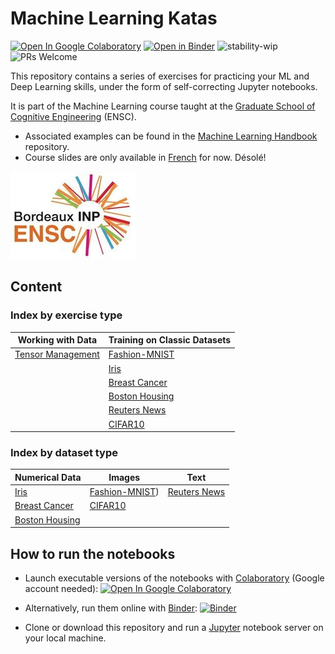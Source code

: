# Machine Learning Katas

[![Open In Google Colaboratory](https://colab.research.google.com/assets/colab-badge.svg)](https://colab.research.google.com/github/bpesquet/machine-learning-katas/blob/master/index.ipynb)
[![Open in Binder](https://mybinder.org/badge.svg)](https://mybinder.org/v2/gh/bpesquet/machine-learning-katas/master?filepath=index.ipynb)
![stability-wip](https://img.shields.io/badge/stability-work_in_progress-lightgrey.svg)
![PRs Welcome](https://img.shields.io/badge/PRs-welcome-brightgreen.svg)

This repository contains a series of exercises for practicing your ML and Deep Learning skills, under the form of self-correcting Jupyter notebooks.

It is part of the Machine Learning course taught at the [Graduate School of Cognitive Engineering](https://www.bordeaux-inp.fr/en) (ENSC).

- Associated examples can be found in the [Machine Learning Handbook](https://github.com/bpesquet/machine-learning-handbook) repository.
- Course slides are only available in [French](https://www.bpesquet.fr/slides/ia/) for now. Désolé!

[![ENSC logo](ensc-logo.jpg)](https://www.bordeaux-inp.fr/en)

## Content

### Index by exercise type

|Working with Data|Training on Classic Datasets|
|-|-|
|[Tensor Management](data/Tensor_Management.ipynb)|[Fashion-MNIST](classic-datasets/Fashion_MNIST.ipynb)
||[Iris](classic-datasets/Iris.ipynb)|
||[Breast Cancer](classic-datasets/Breast_Cancer.ipynb)|||
||[Boston Housing](classic-datasets/Boston_Housing.ipynb)|||
||[Reuters News](classic-datasets/Reuters_News.ipynb)|||
||[CIFAR10](classic-datasets/CIFAR10.ipynb)|||

### Index by dataset type

|Numerical Data|Images|Text|
|-|-|-|
|[Iris](classic-datasets/Iris.ipynb)|[Fashion-MNIST](classic-datasets/Fashion_MNIST.ipynb))|[Reuters News](classic-datasets/Reuters_News.ipynb)|
|[Breast Cancer](classic-datasets/Breast_Cancer.ipynb)|[CIFAR10](classic-datasets/CIFAR10.ipynb)||
|[Boston Housing](classic-datasets/Boston_Housing.ipynb)|||

## How to run the notebooks

* Launch executable versions of the notebooks with [Colaboratory](https://colab.research.google.com/) (Google account needed): [![Open In Google Colaboratory](https://colab.research.google.com/assets/colab-badge.svg)](https://colab.research.google.com/github/bpesquet/machine-learning-katas/blob/master/index.ipynb)

* Alternatively, run them online with [Binder](https://mybinder.org/): [![Binder](https://mybinder.org/badge.svg)](https://mybinder.org/v2/gh/bpesquet/machine-learning-katas/master?filepath=index.ipynb)

* Clone or download this repository and run a [Jupyter](https://jupyter.org/) notebook server on your local machine.
